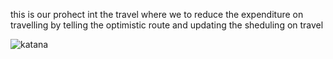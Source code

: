 this is our prohect int the travel where we to reduce the expenditure on travelling by telling  the optimistic route and updating the sheduling on travel 




![katana](https://github.com/user-attachments/assets/308ae1a5-b89e-47bb-8e27-abebedd93437)
